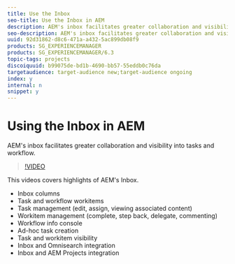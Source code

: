 ```yaml
---
title: Use the Inbox
seo-title: Use the Inbox in AEM
description: AEM's inbox facilitates greater collaboration and visibility into tasks and workflow.
seo-description: AEM's inbox facilitates greater collaboration and visibility into tasks and workflow.
uuid: 92d31862-d8c6-471a-a432-5ac899db08f9
products: SG_EXPERIENCEMANAGER
products: SG_EXPERIENCEMANAGER/6.3
topic-tags: projects
discoiquuid: b99075de-bd1b-4690-bb57-55eddb0c76da
targetaudience: target-audience new;target-audience ongoing
index: y
internal: n
snippet: y
---
```


# Using the Inbox in AEM

AEM's inbox facilitates greater collaboration and visibility into tasks and workflow.

>[!VIDEO](https://video.tv.adobe.com/v/16827/?quality=12)

This videos covers highlights of AEM's Inbox.

* Inbox columns
* Task and workflow workitems
* Task management (edit, assign, viewing associated content)
* Workitem management (complete, step back, delegate, commenting)
* Workflow info console
* Ad-hoc task creation
* Task and workitem visibility
* Inbox and Omnisearch integration
* Inbox and AEM Projects integration
